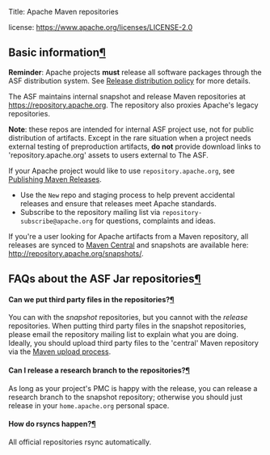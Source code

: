 Title: Apache Maven repositories

license: https://www.apache.org/licenses/LICENSE-2.0

<h2 id="basic">Basic information<a class="headerlink" href="#basic" title="Permanent link">&para;</a></h2>

**Reminder**: Apache projects **must** release all software packages through the ASF distribution system. See [Release distribution policy](release-distribution.html) for more details.

The ASF maintains internal snapshot and release Maven repositories at <a href="https://repository.apache.org" target="_blank">https://repository.apache.org</a>. The repository also proxies Apache's legacy repositories. 

**Note**: these repos are intended for internal ASF project use, not for public distribution of artifacts. Except in the rare situation when a project needs external testing of preproduction artifacts, **do not** provide download links to 'repository.apache.org' assets to users external to The ASF.

If your Apache project would like to use `repository.apache.org`, see [Publishing Maven Releases](publishing-maven-artifacts.html).

  - Use the `New` repo and staging process to help prevent accidental releases and ensure that releases meet Apache standards.
  - Subscribe to the repository mailing list via `repository-subscribe@apache.org` for questions, complaints and ideas.

If you're a user looking for Apache artifacts from a Maven repository, all releases are synced to <a href="https://repo1.maven.org/maven2" target="_blank">Maven Central</a> and snapshots are available here:
<a href="https://repository.apache.org/snapshots/" target="_blank">http://repository.apache.org/snapshots/</a>.

<h2 id="faq">FAQs about the ASF Jar repositories<a class="headerlink" href="#faq" title="Permanent link">&para;</a></h2>

<h4 id="thirdparty">Can we put third party files in the repositories?<a class="headerlink" href="#thirdparty" title="Permanent link">&para;</a></h4>

You can with the <em>snapshot</em> repositories, but you cannot with the <em>release</em> repositories. When putting third party files in the snapshot repositories, please email the repository mailing list to explain what you are doing. Ideally, you should upload third party files to the 'central' Maven repository via the <a href="https://maven.apache.org/guides/mini/guide-central-repository-upload.html" target="_blank">Maven upload process</a>.

<h4 id="revolutioncode">Can I release a research branch to the repositories?<a class="headerlink" href="#revolutioncode" title="Permanent link">&para;</a></h4>

As long as your project's PMC is happy with the release, you can release a research branch to the snapshot repository; otherwise you should just release in your `home.apache.org` personal space.

<h4 id="rsyncs">How do rsyncs happen?<a class="headerlink" href="#rsyncs" title="Permanent link">&para;</a></h4>

All official repositories rsync automatically.
